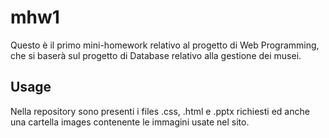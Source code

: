 # mhw1

Questo è il primo mini-homework relativo al progetto di Web Programming, che si baserà sul progetto di Database relativo alla gestione dei musei.

## Usage
Nella repository sono presenti i files .css, .html e .pptx richiesti ed anche una cartella images contenente le immagini usate nel sito.
